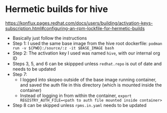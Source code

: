 # Hermetic builds for hive

https://konflux.pages.redhat.com/docs/users/building/activation-keys-subscription.html#configuring-an-rpm-lockfile-for-hermetic-builds

* Basically just follow the instructions
* Step 1: I used the same base image from the hive root dockerfile: `podman run -v ${PWD}:/source/:z -it $BASE_IMAGE bash`
* Step 2: The activation key I used was named `hive`, with our internal org ID
* Steps 3, 5, and 6 can be skippped unless `redhat.repo` is out of date and needs to be updated
* Step 7:
  * I logged into skopeo outside of the base image running container, and saved the auth file in this directory (which is mounted inside the container)
  * Instead of logging in from within the container, `export REGISTRY_AUTH_FILE=<path to auth file mounted inside container>`
* Step 8 can be skipped unless `rpms.in.yaml` needs to be updated
